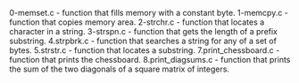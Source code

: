 0-memset.c - function that fills memory with a constant byte.
1-memcpy.c - function that copies memory area.
2-strchr.c - function that locates a character in a string.
3-strspn.c - function that gets the length of a prefix substring.
4.strpbrk.c - function that searches a string for any of a set of bytes.
5.strstr.c - function that locates a substring.
7.print_chessboard.c - function that prints the chessboard.
8.print_diagsums.c - function that prints the sum of the two diagonals of a square matrix of integers.
